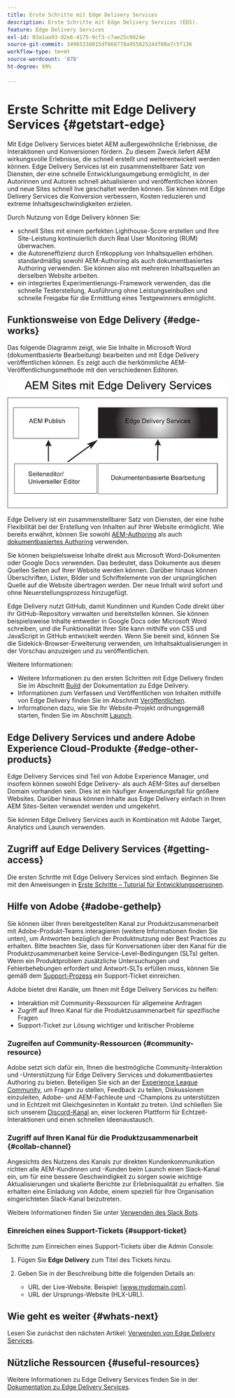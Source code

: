 ```yaml
---
title: Erste Schritte mit Edge Delivery Services
description: Erste Schritte mit Edge Delivery Services (EDS).
feature: Edge Delivery Services
exl-id: 03a1aa93-d2e6-4175-9cf3-c7ae25c0d24e
source-git-commit: 34965338015df868778a95582524df08a7c5f136
workflow-type: tm+mt
source-wordcount: '878'
ht-degree: 99%

---
```


# Erste Schritte mit Edge Delivery Services {#getstart-edge}

Mit Edge Delivery Services bietet AEM außergewöhnliche Erlebnisse, die Interaktionen und Konversionen fördern. Zu diesem Zweck liefert AEM wirkungsvolle Erlebnisse, die schnell erstellt und weiterentwickelt werden können. Edge Delivery Services ist ein zusammenstellbarer Satz von Diensten, der eine schnelle Entwicklungsumgebung ermöglicht, in der Autorinnen und Autoren schnell aktualisieren und veröffentlichen können und neue Sites schnell live geschaltet werden können. Sie können mit Edge Delivery Services die Konversion verbessern, Kosten reduzieren und extreme Inhaltsgeschwindigkeiten erzielen.

Durch Nutzung von Edge Delivery können Sie:

* schnell Sites mit einem perfekten Lighthouse-Score erstellen und Ihre Site-Leistung kontinuierlich durch Real User Monitoring (RUM) überwachen.
* die Autoreneffizienz durch Entkopplung von Inhaltsquellen erhöhen. standardmäßig sowohl AEM-Authoring als auch dokumentbasiertes Authoring verwenden. Sie können also mit mehreren Inhaltsquellen an derselben Website arbeiten.
* ein integriertes Experimentierungs-Framework verwenden, das die schnelle Testerstellung, Ausführung ohne Leistungseinbußen und schnelle Freigabe für die Ermittlung eines Testgewinners ermöglicht.

## Funktionsweise von Edge Delivery {#edge-works}

Das folgende Diagramm zeigt, wie Sie Inhalte in Microsoft Word (dokumentbasierte Bearbeitung) bearbeiten und mit Edge Delivery veröffentlichen können. Es zeigt auch die herkömmliche AEM-Veröffentlichungsmethode mit den verschiedenen Editoren.

![Architektur von Edge Delivery](assets/edgedelivery.png)

Edge Delivery ist ein zusammenstellbarer Satz von Diensten, der eine hohe Flexibilität bei der Erstellung von Inhalten auf Ihrer Website ermöglicht. Wie bereits erwähnt, können Sie sowohl [AEM-Authoring](https://experienceleague.adobe.com/docs/experience-manager-cloud-service/content/sites/authoring/getting-started/concepts.html?lang=de) als auch [dokumentbasiertes Authoring](https://www.hlx.live/docs/authoring) verwenden.

Sie können beispielsweise Inhalte direkt aus Microsoft Word-Dokumenten oder Google Docs verwenden. Das bedeutet, dass Dokumente aus diesen Quellen Seiten auf Ihrer Website werden können. Darüber hinaus können Überschriften, Listen, Bilder und Schriftelemente von der ursprünglichen Quelle auf die Website übertragen werden. Der neue Inhalt wird sofort und ohne Neuerstellungsprozess hinzugefügt.

Edge Delivery nutzt GitHub, damit Kundinnen und Kunden Code direkt über ihr GitHub-Repository verwalten und bereitstellen können. Sie können beispielsweise Inhalte entweder in Google Docs oder Microsoft Word schreiben, und die Funktionalität Ihrer Site kann mithilfe von CSS und JavaScript in GitHub entwickelt werden. Wenn Sie bereit sind, können Sie die Sidekick-Browser-Erweiterung verwenden, um Inhaltsaktualisierungen in der Vorschau anzuzeigen und zu veröffentlichen.

Weitere Informationen:

* Weitere Informationen zu den ersten Schritten mit Edge Delivery finden Sie im Abschnitt [Build](https://www.hlx.live/docs/#build) der Dokumentation zu Edge Delivery.
* Informationen zum Verfassen und Veröffentlichen von Inhalten mithilfe von Edge Delivery finden Sie im Abschnitt [Veröffentlichen](https://www.hlx.live/docs/authoring).
* Informationen dazu, wie Sie Ihr Website-Projekt ordnungsgemäß starten, finden Sie im Abschnitt [Launch](https://www.hlx.live/docs/#launch).

## Edge Delivery Services und andere Adobe Experience Cloud-Produkte {#edge-other-products}

Edge Delivery Services sind Teil von Adobe Experience Manager, und insofern können sowohl Edge Delivery- als auch AEM-Sites auf derselben Domain vorhanden sein. Dies ist ein häufiger Anwendungsfall für größere Websites. Darüber hinaus können Inhalte aus Edge Delivery einfach in Ihren AEM Sites-Seiten verwendet werden und umgekehrt.

Sie können Edge Delivery Services auch in Kombination mit Adobe Target, Analytics und Launch verwenden.

## Zugriff auf Edge Delivery Services {#getting-access}

Die ersten Schritte mit Edge Delivery Services sind einfach. Beginnen Sie mit den Anweisungen in [Erste Schritte – Tutorial für Entwicklungspersonen](https://www.hlx.live/developer/tutorial).

## Hilfe von Adobe {#adobe-gethelp}

Sie können über Ihren bereitgestellten Kanal zur Produktzusammenarbeit mit Adobe-Produkt-Teams interagieren (weitere Informationen finden Sie unten), um Antworten bezüglich der Produktnutzung oder Best Practices zu erhalten. Bitte beachten Sie, dass für Konversationen über den Kanal für die Produktzusammenarbeit keine Service-Level-Bedingungen (SLTs) gelten. Wenn ein Produktproblem zusätzliche Untersuchungen und Fehlerbehebungen erfordert und Antwort-SLTs erfüllen muss, können Sie gemäß dem [Support-Prozess](https://experienceleague.adobe.com/?lang=de&amp;support-tab=home#support) ein Support-Ticket einreichen.

Adobe bietet drei Kanäle, um Ihnen mit Edge Delivery Services zu helfen:

* Interaktion mit Community-Ressourcen für allgemeine Anfragen
* Zugriff auf Ihren Kanal für die Produktzusammenarbeit für spezifische Fragen
* Support-Ticket zur Lösung wichtiger und kritischer Probleme

### Zugreifen auf Community-Ressourcen {#community-resource}

Adobe setzt sich dafür ein, Ihnen die bestmögliche Community-Interaktion und -Unterstützung für Edge Delivery Services und dokumentbasiertes Authoring zu bieten. Beteiligen Sie sich an der [Experience League Community](https://adobe.ly/3Q6kTKl), um Fragen zu stellen, Feedback zu teilen, Diskussionen einzuleiten, Adobe- und AEM-Fachleute und -Champions zu unterstützen und in Echtzeit mit Gleichgesinnten in Kontakt zu treten. Und schließen Sie sich unserem [Discord-Kanal](https://discord.gg/aem-live) an, einer lockeren Plattform für Echtzeit-Interaktionen und einen schnellen Ideenaustausch.

### Zugriff auf Ihren Kanal für die Produktzusammenarbeit {#collab-channel}

Angesichts des Nutzens des Kanals zur direkten Kundenkommunikation richten alle AEM-Kundinnen und -Kunden beim Launch einen Slack-Kanal ein, um für eine bessere Geschwindigkeit zu sorgen sowie wichtige Aktualisierungen und skalierte Berichte zur Erlebnisqualität zu erhalten. Sie erhalten eine Einladung von Adobe, einem speziell für Ihre Organisation eingerichteten Slack-Kanal beizutreten.

Weitere Informationen finden Sie unter [Verwenden des Slack Bots](https://www.hlx.live/docs/slack).

### Einreichen eines Support-Tickets {#support-ticket}

Schritte zum Einreichen eines Support-Tickets über die Admin Console:

1. Fügen Sie **Edge Delivery** zum Titel des Tickets hinzu.
2. Geben Sie in der Beschreibung bitte die folgenden Details an:

   * URL der Live-Website. Beispiel: [www.mydomain.com].
   * URL der Ursprungs-Website (HLX-URL).

## Wie geht es weiter {#whats-next}

Lesen Sie zunächst den nächsten Artikel: [Verwenden von Edge Delivery Services](/help/edge/using.md).

## Nützliche Ressourcen {#useful-resources}

Weitere Informationen zu Edge Delivery Services finden Sie in der [Dokumentation zu Edge Delivery Services](https://www.hlx.live/docs/).
